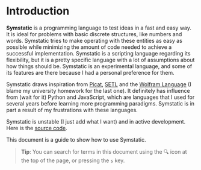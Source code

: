 # Introduction

**Symstatic** is a programming language to test ideas in a fast and easy way. It is ideal for problems with basic discrete structures, like numbers and words. Symstatic tries to make operating with these entities as easy as possible while minimizing the amount of code needed to achieve a successful implementation. Symstatic is a scripting language regarding its flexibility, but it is a pretty specific language with a lot of assumptions about how things should be. Symstatic is an experimental language, and some of its features are there because I had a personal preference for them.

Symstatic draws inspiration from [Picat](https://picat-lang.org/), [SETL](https://setl.org/setl/) and the [Wolfram Language](https://www.wolfram.com/language/) (I blame my university homework for the last one). It definitely has influence from (wait for it) Python and JavaScript, which are languages that I used for several years before learning more programming paradigms. Symstatic is in part a result of my frustrations with these languages.

Symstatic is unstable (I just add what I want) and in active development. Here is the [source code](https://github.com/danilopedraza/symstatic).

This document is a guide to show how to use Symstatic.

> **Tip**: You can search for terms in this document using the 🔍 icon at the top of the page, or pressing the `s` key.
